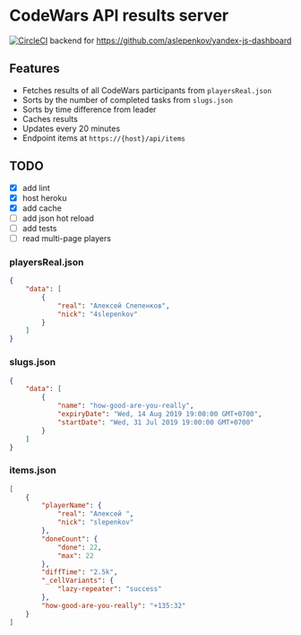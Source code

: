 # CodeWars API results server
[![CircleCI](https://circleci.com/gh/aslepenkov/codewars-results-server/tree/master.svg?style=svg)](https://circleci.com/gh/aslepenkov/codewars-results-server/tree/master)
backend for https://github.com/aslepenkov/yandex-js-dashboard

## Features

-   Fetches results of all CodeWars participants from `playersReal.json`
-   Sorts by the number of completed tasks from `slugs.json`
-   Sorts by time difference from leader
-   Caches results
-   Updates every 20 minutes
-   Endpoint items at `https://{host}/api/items`

## TODO

-   [x] add lint
-   [x] host heroku
-   [x] add cache
-   [ ] add json hot reload
-   [ ] add tests
-   [ ] read multi-page players

### playersReal.json

```json
{
    "data": [
        {
            "real": "Алексей Слепенков",
            "nick": "4slepenkov"
        }
    ]
}
```

### slugs.json

```json
{
    "data": [
        {
            "name": "how-good-are-you-really",
            "expiryDate": "Wed, 14 Aug 2019 19:00:00 GMT+0700",
            "startDate": "Wed, 31 Jul 2019 19:00:00 GMT+0700"
        }
    ]
}
```

### items.json

```json
[
    {
        "playerName": {
            "real": "Алексей ",
            "nick": "slepenkov"
        },
        "doneCount": {
            "done": 22,
            "max": 22
        },
        "diffTime": "2.5k",
        "_cellVariants": {
            "lazy-repeater": "success"
        },
        "how-good-are-you-really": "+135:32"
    }
]
```

